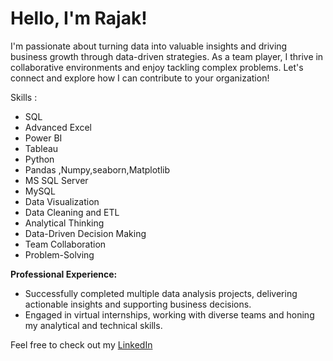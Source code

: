 # Hello, I'm Rajak!
I'm passionate about turning data into valuable insights and driving business growth through data-driven strategies.
As a team player, I thrive in collaborative environments and enjoy tackling complex problems. 
Let's connect and explore how I can contribute to your organization!

 Skills :
- SQL
- Advanced Excel
- Power BI
- Tableau
- Python 
- Pandas ,Numpy,seaborn,Matplotlib
- MS SQL Server
- MySQL
- Data Visualization
- Data Cleaning and ETL
- Analytical Thinking
- Data-Driven Decision Making
- Team Collaboration
- Problem-Solving

**Professional Experience:**

- Successfully completed multiple data analysis projects, delivering actionable insights and supporting business decisions.
- Engaged in virtual internships, working with diverse teams and honing my analytical and technical skills.


Feel free to check out my [LinkedIn](www.linkedin.com/in/shaikrajak8800) 
